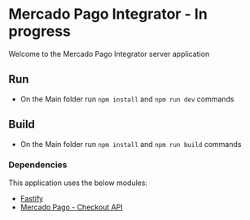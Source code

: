 # Mercado Pago Integrator - In progress
Welcome to the Mercado Pago Integrator server application

## Run
- On the Main folder run `npm install` and `npm run dev` commands

## Build 
- On the Main folder run `npm install` and `npm run build` commands


### Dependencies
This application uses the below modules:

- [Fastify](https://fastify.dev/)
- [Mercado Pago - Checkout API](https://www.mercadopago.com.br/developers/pt/docs/checkout-api/)